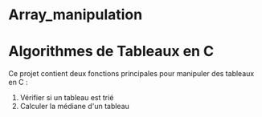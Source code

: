 # Array_manipulation

# Algorithmes de Tableaux en C

Ce projet contient deux fonctions principales pour manipuler des tableaux en C :
1. Vérifier si un tableau est trié
2. Calculer la médiane d'un tableau
